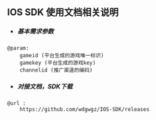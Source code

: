 ## IOS SDK 使用文档相关说明

* ##### 基本需求参数

```
@param:
    gameid (平台生成的游戏唯一标识)
    gamekey (平台生成的游戏key)
    channelid (推广渠道的编码)
```

* ##### 对接文档，SDK下载

```
@url : 
    https://github.com/wdgwgz/IOS-SDK/releases
```

##### 



